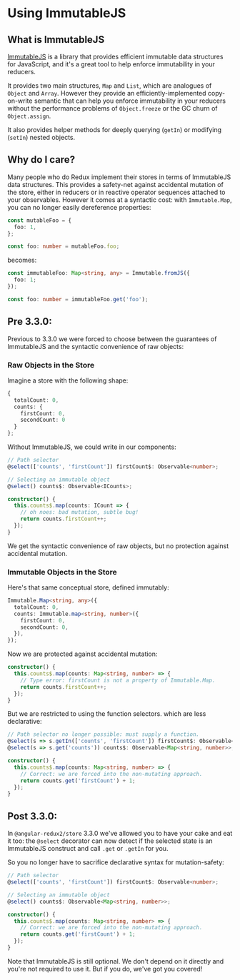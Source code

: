 # Using ImmutableJS

## What is ImmutableJS

[ImmutableJS](https://facebook.github.io/immutable-js/) is a library that
provides efficient immutable data structures for JavaScript, and it's a great
tool to help enforce immutability in your reducers.

It provides two main structures, `Map` and `List`, which are analogues of
`Object` and `Array`. However they provide an efficiently-implemented
copy-on-write semantic that can help you enforce immutability in your reducers
without the performance problems of `Object.freeze` or the GC churn of
`Object.assign`.

It also provides helper methods for deeply querying (`getIn`) or modifying
(`setIn`) nested objects.

## Why do I care?

Many people who do Redux implement their stores in terms of ImmutableJS data
structures. This provides a safety-net against accidental mutation of the store,
either in reducers or in reactive operator sequences attached to your
observables. However it comes at a syntactic cost: with `Immutable.Map`, you
can no longer easily dereference properties:

```typescript
const mutableFoo = {
  foo: 1,
};

const foo: number = mutableFoo.foo;
```

becomes:

```typescript
const immutableFoo: Map<string, any> = Immutable.fromJS({
  foo: 1;
});

const foo: number = immutableFoo.get('foo');
```

## Pre 3.3.0:

Previous to 3.3.0 we were forced to choose between the guarantees of ImmutableJS
and the syntactic convenience of raw objects:

### Raw Objects in the Store

Imagine a store with the following shape:

```typescript
{
  totalCount: 0,
  counts: {
    firstCount: 0,
    secondCount: 0
  }
};
```

Without ImmutableJS, we could write in our components:

```typescript
// Path selector
@select(['counts', 'firstCount']) firstCount$: Observable<number>;

// Selecting an immutable object
@select() counts$: Observable<ICounts>;

constructor() {
  this.counts$.map(counts: ICount => {
    // oh noes: bad mutation, subtle bug!
    return counts.firstCount++;
  });
}
```

We get the syntactic convenience of raw objects, but no protection against
accidental mutation.

### Immutable Objects in the Store

Here's that same conceptual store, defined immutably:

```typescript
Immutable.Map<string, any>({
  totalCount: 0,
  counts: Immutable.map<string, number>({
    firstCount: 0,
    secondCount: 0,
  }),
});
```

Now we are protected against accidental mutation:

```typescript
constructor() {
  this.counts$.map(counts: Map<string, number> => {
    // Type error: firstCount is not a property of Immutable.Map.
    return counts.firstCount++;
  });
}
```

But we are restricted to using the function selectors. which are less
declarative:

```typescript
// Path selector no longer possible: must supply a function.
@select(s => s.getIn(['counts', 'firstCount']) firstCount$: Observable<number>;
@select(s => s.get('counts')) counts$: Observable<Map<string, number>>;

constructor() {
  this.counts$.map(counts: Map<string, number> => {
    // Correct: we are forced into the non-mutating approach.
    return counts.get('firstCount') + 1;
  });
}
```

## Post 3.3.0:

In `@angular-redux2/store` 3.3.0 we've allowed you to have your cake and eat it too: the
`@select` decorator can now detect if the selected state is an ImmutableJS
construct and call `.get` or `.getIn` for you.

So you no longer have to sacrifice declarative syntax for mutation-safety:

```typescript
// Path selector
@select(['counts', 'firstCount']) firstCount$: Observable<number>;

// Selecting an immutable object
@select() counts$: Observable<Map<string, number>>;

constructor() {
  this.counts$.map(counts: Map<string, number> => {
    // Correct: we are forced into the non-mutating approach.
    return counts.get('firstCount') + 1;
  });
}
```

Note that ImmutableJS is still optional. We don't depend on it directly
and you're not required to use it. But if you do, we've got you covered!
